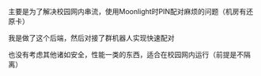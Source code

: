 主要是为了解决校园网内串流，使用Moonlight时PIN配对麻烦的问题（机房有还原卡）

我是做了这个后端，然后对接了群机器人实现快速配对

也没有考虑其他诸如安全，性能一类的东西，适合在校园网内运行（前提是不隔离）
